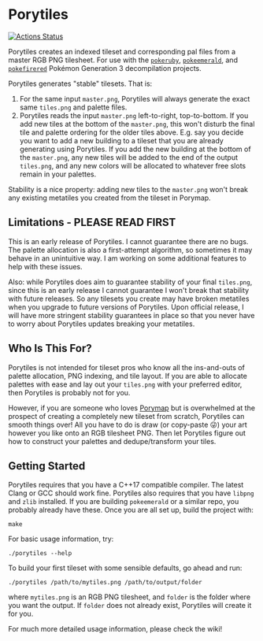 # Porytiles

[![Actions Status](https://github.com/grunt-lucas/porytiles/workflows/Build%20Porytiles/badge.svg)](https://github.com/grunt-lucas/porytiles/actions)

Porytiles creates an indexed tileset and corresponding pal files from a master RGB PNG tilesheet. For use with
the [`pokeruby`](https://github.com/pret/pokeruby), [`pokeemerald`](https://github.com/pret/pokeemerald), and
[`pokefirered`](https://github.com/pret/pokefirered) Pokémon Generation 3 decompilation
projects.

Porytiles generates "stable" tilesets. That is:

1. For the same input `master.png`, Porytiles will always generate the exact same `tiles.png` and palette files.
2. Porytiles reads the input `master.png` left-to-right, top-to-bottom. If you add new tiles at the bottom of
   the `master.png`, this won't disturb the final tile and palette ordering for the older tiles above. E.g. say you
   decide you want to add a new building to a tileset that you are already generating using Porytiles. If you add the
   new building at the bottom of the `master.png`, any new tiles will be added to the end of the output `tiles.png`, and
   any new colors will be allocated to whatever free slots remain in your palettes.

Stability is a nice property: adding new tiles to the `master.png` won't break any existing metatiles you created from
the tileset in Porymap.

## Limitations - PLEASE READ FIRST

This is an early release of Porytiles. I cannot guarantee there are no bugs. The palette allocation is also a
first-attempt algorithm, so sometimes it may behave in an unintuitive way. I am working on some additional features to
help with these issues.

Also: while Porytiles does aim to guarantee stability of your final `tiles.png`, since this is an early release I
cannot guarantee I won't break that stability with future releases. So any tilesets you create may have broken metatiles
when you upgrade to future versions of Porytiles. Upon official release, I will have more stringent stability
guarantees in place so that you never have to worry about Porytiles updates breaking your metatiles.

## Who Is This For?

Porytiles is not intended for tileset pros who know all the ins-and-outs of palette allocation, PNG indexing, and tile
layout. If you are able to allocate palettes with ease and lay out your `tiles.png` with your preferred editor, then
Porytiles is probably not for you.

However, if you are someone who loves [Porymap](https://github.com/huderlem/porymap) but is overwhelmed at the
prospect of creating a completely new tileset from scratch, Porytiles can smooth things over! All you have to do is
draw (or copy-paste 😜) your art however you like onto an RGB tilesheet PNG. Then let Porytiles figure out how to
construct your palettes and dedupe/transform your tiles.

## Getting Started

Porytiles requires that you have a C++17 compatible compiler. The latest Clang or GCC should work fine. Porytiles also
requires that you have `libpng` and `zlib` installed. If you are building `pokeemerald` or a similar repo, you probably
already have these. Once you are all set up, build the project with:

```shell
make
```

For basic usage information, try:

```shell
./porytiles --help
```

To build your first tileset with some sensible defaults, go ahead and run:

```shell
./porytiles /path/to/mytiles.png /path/to/output/folder
```

where `mytiles.png` is an RGB PNG tilesheet, and `folder` is the folder where you want the output. If `folder` does not
already exist, Porytiles will create it for you.

For much more detailed usage information, please check the wiki!
